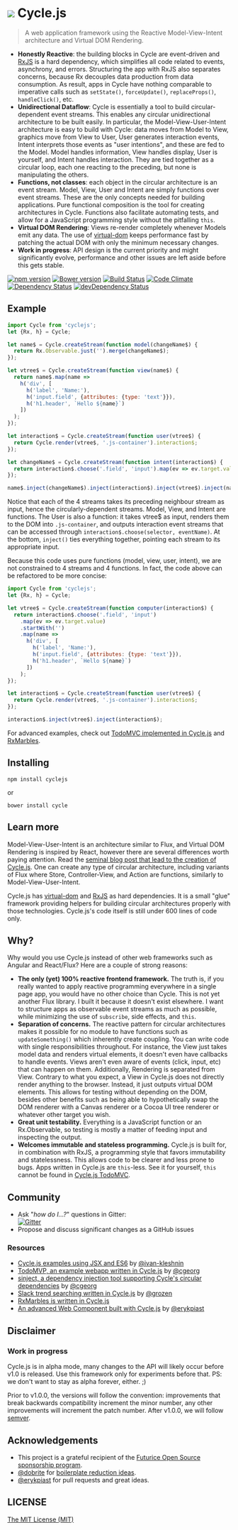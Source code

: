 <h1>
<img src="https://raw.github.com/staltz/cycle/master/logo.png" /> Cycle.js
</h1>

> A web application framework using the Reactive Model-View-Intent architecture and Virtual
DOM Rendering.

* **Honestly Reactive**: the building blocks in Cycle are event-driven and [RxJS](https://github.com/Reactive-Extensions/RxJS)
  is a hard dependency, which simplifies all code related to events, asynchrony, and
  errors. Structuring the app with RxJS also separates concerns, because Rx decouples
  data production from data consumption. As result, apps in Cycle have nothing comparable
  to imperative calls such as `setState()`, `forceUpdate()`, `replaceProps()`,
  `handleClick()`, etc.
* **Unidirectional Dataflow**: Cycle is essentially a tool to build circular-dependent 
  event streams. This enables any circular unidirectional architecture to be built easily.
  In particular, the Model-View-User-Intent architecture is easy to build with Cycle: data
  moves from Model to View, graphics move from View to User, User generates interaction
  events, Intent interprets those events as "user intentions", and these are fed to the
  Model. Model handles information, View handles display, User is yourself, and Intent 
  handles interaction. They are tied together as a circular loop, each one reacting to 
  the preceding, but none is manipulating the others.
* **Functions, not classes**: each object in the circular architecture is an event stream.
  Model, View, User and Intent are simply functions over event streams. These are the only
  concepts needed for building applications. Pure functional composition is the tool for
  creating architectures in Cycle. Functions also facilitate automating tests, and allow 
  for a JavaScript programming style without the pitfalling `this`.
* **Virtual DOM Rendering**: Views re-render completely whenever Models emit any data.
  The use of [virtual-dom](https://github.com/Matt-Esch/virtual-dom) keeps performance
  fast by patching the actual DOM with only the minimum necessary changes.
* **Work in progress**: API design is the current priority and might significantly evolve,
  performance and other issues are left aside before this gets stable.

[![npm version](https://badge.fury.io/js/cyclejs.svg)](http://badge.fury.io/js/cyclejs)
[![Bower version](https://badge.fury.io/bo/cycle.svg)](http://badge.fury.io/bo/cycle)
[![Build Status](https://travis-ci.org/staltz/cycle.svg?branch=master)](https://travis-ci.org/staltz/cycle)
[![Code Climate](https://codeclimate.com/github/staltz/cycle/badges/gpa.svg)](https://codeclimate.com/github/staltz/cycle)
[![Dependency Status](https://david-dm.org/staltz/cycle.svg)](https://david-dm.org/staltz/cycle)
[![devDependency Status](https://david-dm.org/staltz/cycle/dev-status.svg)](https://david-dm.org/staltz/cycle#info=devDependencies)

## Example

```javascript
import Cycle from 'cyclejs';
let {Rx, h} = Cycle;

let name$ = Cycle.createStream(function model(changeName$) {
  return Rx.Observable.just('').merge(changeName$);
});

let vtree$ = Cycle.createStream(function view(name$) {
  return name$.map(name =>
    h('div', [
      h('label', 'Name:'),
      h('input.field', {attributes: {type: 'text'}}),
      h('h1.header', `Hello ${name}`)
    ])
  );
});

let interaction$ = Cycle.createStream(function user(vtree$) {
  return Cycle.render(vtree$, '.js-container').interaction$;
});

let changeName$ = Cycle.createStream(function intent(interaction$) {
  return interaction$.choose('.field', 'input').map(ev => ev.target.value);
});

name$.inject(changeName$).inject(interaction$).inject(vtree$).inject(name$);
```

Notice that each of the 4 streams takes its preceding neighbour stream as input, hence the
circularly-dependent streams. Model, View, and Intent are functions. The User is also a
function: it takes vtree$ as input, renders them to the DOM into `.js-container`, and 
outputs interaction event streams that can be accessed through 
`interaction$.choose(selector, eventName)`. At the bottom, `inject()` ties everything
together, pointing each stream to its appropriate input.

Because this code uses pure functions (model, view, user, intent), we are not constrained
to 4 streams and 4 functions. In fact, the code above can be refactored to be more concise:

```js
import Cycle from 'cyclejs';
let {Rx, h} = Cycle;

let vtree$ = Cycle.createStream(function computer(interaction$) {
  return interaction$.choose('.field', 'input')
    .map(ev => ev.target.value)
    .startWith('')
    .map(name =>
      h('div', [
        h('label', 'Name:'),
        h('input.field', {attributes: {type: 'text'}}),
        h('h1.header', `Hello ${name}`)
      ])
    );
});

let interaction$ = Cycle.createStream(function user(vtree$) {
  return Cycle.render(vtree$, '.js-container').interaction$;
});

interaction$.inject(vtree$).inject(interaction$);
```

For advanced examples, check out [TodoMVC implemented in Cycle.js](https://github.com/staltz/todomvc-cycle) and [RxMarbles](https://github.com/staltz/rxmarbles).

## Installing

`npm install cyclejs`

or

`bower install cycle`

## Learn more

Model-View-User-Intent is an architecture similar to Flux, and Virtual DOM Rendering is 
inspired by React, however there are several differences worth paying attention. Read the 
[seminal blog post that lead to the creation of Cycle.js](http://futurice.com/blog/reactive-mvc-and-the-virtual-dom).
One can create any type of circular architecture, including variants of Flux where Store, 
Controller-View, and Action are functions, similarly to Model-View-User-Intent.

Cycle.js has [virtual-dom](https://github.com/Matt-Esch/virtual-dom) and [RxJS](https://github.com/Reactive-Extensions/RxJS)
as hard dependencies. It is a small "glue" framework providing helpers for building 
circular architectures properly with those technologies. Cycle.js's code itself is still 
under 600 lines of code only.

## Why?

Why would you use Cycle.js instead of other web frameworks such as Angular and React/Flux?
Here are a couple of strong reasons:

- **The only (yet) 100% reactive frontend framework.** The truth is, if you really wanted
  to apply reactive programming everywhere in a single page app, you would have no other
  choice than Cycle. This is not yet another Flux library. I built it because it doesn't
  exist elsewhere. I want to structure apps as observable event streams as much as possible,
  while minimizing the use of `subscribe`, side effects, and `this`.
- **Separation of concerns.** The reactive pattern for circular architectures makes it
  possible for no module to have functions such as `updateSomething()` which inherently
  create coupling. You can write code with single responsibilities throughout. For
  instance, the View just takes model data and renders virtual elements, it doesn't even
  have callbacks to handle events. Views aren't even aware of events (click, input, etc)
  that can happen on them. Additionally, Rendering is separated from View. Contrary
  to what you expect, a View in Cycle.js does not directly render anything to the browser.
  Instead, it just outputs virtual DOM elements. This allows for testing without depending
  on the DOM, besides other benefits such as being able to hypothetically swap the DOM
  renderer with a Canvas renderer or a Cocoa UI tree renderer or whatever other target 
  you wish.
- **Great unit testability.** Everything is a JavaScript function or an Rx.Observable,
  so testing is mostly a matter of feeding input and inspecting the output.
- **Welcomes immutable and stateless programming.** Cycle.js is built for, in
  combination with RxJS, a programming style that favors immutability and statelessness.
  This allows code to be clearer and less prone to bugs. Apps written in Cycle.js are
  `this`-less. See it for yourself, `this` cannot be found in [Cycle.js TodoMVC](https://github.com/staltz/todomvc-cycle/tree/master/js).

## Community

* Ask "_how do I...?_" questions in Gitter: <br />[![Gitter](https://badges.gitter.im/Join%20Chat.svg)](https://gitter.im/staltz/cycle?utm_source=badge&utm_medium=badge&utm_campaign=pr-badge&utm_content=badge)
* Propose and discuss significant changes as a GitHub issues

### Resources

- [Cycle.js examples using JSX and ES6](https://github.com/ivan-kleshnin/cyclejs-examples) by [@ivan-kleshnin](https://github.com/ivan-kleshnin)
- [TodoMVP, an example webapp written in Cycle.js](https://github.com/cgeorg/todomvp) by [@cgeorg](https://github.com/cgeorg)
- [sinject, a dependency injection tool supporting Cycle's circular dependencies](https://github.com/cgeorg/sinject) by [@cgeorg](https://github.com/cgeorg)
- [Slack trend searching written in Cycle.js](https://github.com/grozen/trends-cycle) by [@grozen](https://github.com/grozen)
- [RxMarbles is written in Cycle.js](https://github.com/staltz/rxmarbles)
- [An advanced Web Component built with Cycle.js](https://github.com/erykpiast/autocompleted-select) by [@erykpiast](https://github.com/erykpiast)

## Disclaimer

### Work in progress

Cycle.js is in alpha mode, many changes to the API will likely occur before v1.0 is released.
Use this framework only for experiments before that. PS: we don't want to stay as alpha
forever, either. ;)

Prior to v1.0.0, the versions will follow the convention: improvements that break backwards
compatibility increment the minor number, any other improvements will increment the patch
number. After v1.0.0, we will follow [semver](http://semver.org/).

## Acknowledgements

- This project is a grateful recipient of the [Futurice Open Source sponsorship program](http://futurice.com/blog/sponsoring-free-time-open-source-activities).
- [@dobrite](https://github.com/dobrite) for [boilerplate reduction ideas](https://github.com/staltz/cycle/issues/56).
- [@erykpiast](https://github.com/erykpiast) for pull requests and great ideas.

## LICENSE

[The MIT License (MIT)](https://github.com/staltz/cycle/blob/master/LICENSE)
